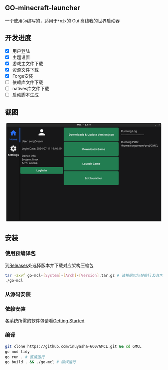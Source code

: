 ## GO-minecraft-launcher
一个使用``Go``编写的，适用于``*nix``的 Gui 离线我的世界启动器

## 开发进度
- [x] 用户登陆
- [x] 主题设置
- [x] 游戏主文件下载
- [x] 资源文件下载
- [x] Forge安装
- [ ] 依赖库文件下载
- [ ] natives库文件下载
- [ ] 启动脚本生成

## 截图
![Home](./Resources/gmcl-home.png)

## 安装

### 使用预编译包
到[Releases](https://github.com/inuyasha-660/GMCL/releases)处选择版本并下载对应架构压缩包

``````bash
tar -zxvf go-mcl-[System]-[Arch]-[Version].tar.gz # 请根据实际替换[]及其内容
./go-mcl
``````

### 从源码安装

### 依赖安装
各系统所需的软件包请看[Getting Started](https://docs.fyne.io/started/)

### 编译
``````bash
git clone https://github.com/inuyasha-660/GMCL.git && cd GMCL
go mod tidy
go run . # 直接运行
go build . && ./go-mcl # 编译运行
``````